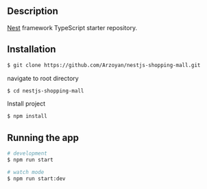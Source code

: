 ## Description

[Nest](https://github.com/nestjs/nest) framework TypeScript starter repository.

## Installation

```bash
$ git clone https://github.com/Arzoyan/nestjs-shopping-mall.git
```

navigate to root directory

```bash
$ cd nestjs-shopping-mall
```

Install project

```bash
$ npm install
```

## Running the app

```bash
# development
$ npm run start

# watch mode
$ npm run start:dev
```
